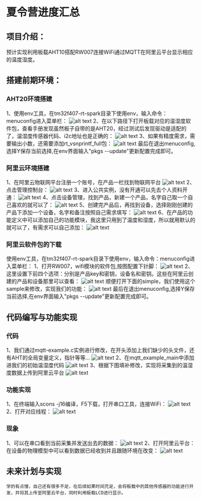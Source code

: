 # 夏令营进度汇总
## 项目介绍：
预计实现利用板载AHT10搭配RW007连接WiFi通过MQTT在阿里云平台显示相应的温度湿度。
## 搭建前期环境：
### AHT20环境搭建
1、使用env工具，在tm32f407-rt-spark目录下使用env，输入命令：menuconfig进入菜单栏：
![alt text](image.png)
2、在以下路径下打开板载对应的温湿度软件包，查看手册发现虽然板子自带的是AHT20，经过测试后发现驱动是适配的了，温湿度传感器代码、i2c地址也是正确的：
![alt text](image-1.png)
3、如果有精度需求，需要输出小数，还需要添加rt_vsnprintf_full包：
![alt text](image-3.png)
最后在退出menuconfig,选择Y保存当前选择,在env界面输入"pkgs --update"更新配置完成即可。
### 阿里云环境搭建
1、在阿里云物联网平台注册一个账号，在产品一栏找到物联网平台
![alt text](image-4.png)
2、点击管理控制台：
![alt text](image-5.png)
3、进入公共实例，没有开通可以先去个人资料开通：
![alt text](image-6.png)
4、点击设备管理，找到产品，新建一个产品，名字自己取一个自己喜欢的就可以了：
![alt text](image-7.png)
5、创建完产品后，再找到设备，选择刚刚创建的产品下添加一个设备，名字和备注按照自己需求填写：
![alt text](image-8.png)
6、在产品的功能定义中可以添加自己的功能模块，我这里只用到了温度和湿度，所以就用默认的就可以了，有需求可以自己添加：
![alt text](image-9.png)
### 阿里云软件包的下载
使用env工具，在tm32f407-rt-spark目录下使用env，输入命令：menuconfig进入菜单栏：
1、打开RW007，wifi模块的软件包,按图配置下针脚：
![alt text](image-10.png)
2、这里设置下前四个选项：分别是产品key和密钥，设备名和密钥。这些在阿里云创建的产品和设备那里可以查看：
![alt text](image-11.png)
顺便打开下面的simple，我们使用这个sample来修改，实现我们的功能：
![alt text](image-12.png)
最后在退出menuconfig,选择Y保存当前选择,在env界面输入"pkgs --update"更新配置完成即可。
## 代码编写与功能实现
### 代码
1、我们通过mqtt-example.c实例进行修改，在开头添加上我们缺少的头文件，还有AHT的全局变量定义，指针等等...
![alt text](image-13.png)
2、在mqtt_example_main中添加进我们的初始温湿度代码
![alt text](image-14.png)
3、根据下图填补修改，实现将采集到的温湿度数据上传到阿里云平台
![alt text](image-15.png)
### 功能实现
1、在终端输入scons -j16编译，F5下载，打开串口工具，连接WiFi：
![alt text](image-16.png)
2、打开对应线程：
![alt text](image-17.png)
### 现象
1、可以在串口看到当前采集并发送出去的数据：
![alt text](image-18.png)
2、打开阿里云平台：在设备的物理模型中可以看到数据已经收到并且跟随环境在改变：
![alt text](image-19.png)
## 未来计划与实现
    学的有点慢，自己还有很多不足，在后续如果时间充足，会将板载中的其他传感器的功能进行开发，并将其上传至阿里云平台，同时利用板载LCD进行显示。
